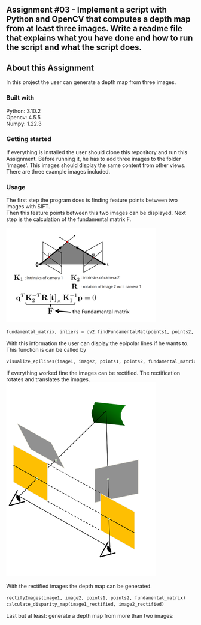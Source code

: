 ## Assignment #03 - Implement a script with Python and OpenCV that computes a depth map from at least three images. Write a readme file that explains what you have done and how to run the script and what the script does.

## About this Assignment

In this project the user can generate a depth map from three images. 

### Built with

Python: 3.10.2 <br>
Opencv: 4.5.5 <br> 
Numpy: 1.22.3

### Getting started

If everything is installed the user should clone this repository and run this Assignment. 
Before running it, he has to add three images to the folder 'images'. This images should display the
same content from other views. 
There are three example images included. 


### Usage

The first step the program does is finding feature points between two images with SIFT. <br>
Then this feature points between this two images can be displayed. 
Next step is the calculation of the fundamental matrix F. 

<img src="readme-images/img.png" alt="img.png" width="400"/>
<!-- ![img.png](readme-images/img.png =250x) -->

```python
fundamental_matrix, inliers = cv2.findFundamentalMat(points1, points2, cv.FM_RANSAC)
```

With this information the user can display the epipolar lines if he wants to. 
This function is can be called by

```python
visualize_epilines(image1, image2, points1, points2, fundamental_matrix)
```

If everything worked fine the images can be rectified. The rectification rotates and translates the images.
<img src="readme-images/img_2.png" alt="img_2.png" width="400"/>

With the rectified images the depth map can be generated.
```python
rectifyImages(image1, image2, points1, points2, fundamental_matrix)
calculate_disparity_map(image1_rectified, image2_rectified)
```

Last but at least: generate a depth map from more than two images:
